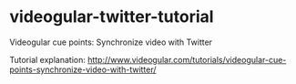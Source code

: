 # videogular-twitter-tutorial
Videogular cue points: Synchronize video with Twitter

Tutorial explanation:
http://www.videogular.com/tutorials/videogular-cue-points-synchronize-video-with-twitter/
